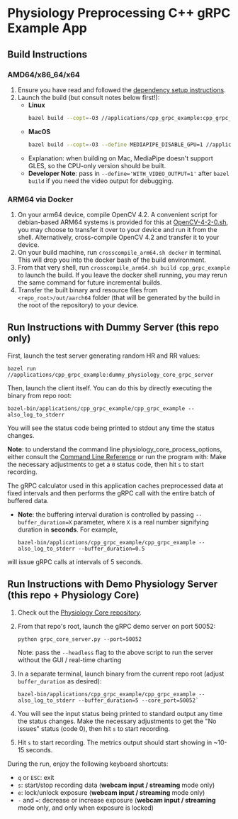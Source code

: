 # Physiology Preprocessing C++ gRPC Example App

## Build Instructions

### AMD64/x86_64/x64
1. Ensure you have read and followed the [dependency setup instructions](/docs/dependencies/README.md).
2. Launch the build (but consult notes below first!):
   - **Linux**
       ```bash
       bazel build --copt=-O3 //applications/cpp_grpc_example:cpp_grpc_example
       ```
   - **MacOS**
       ```bash
       bazel build --copt=-O3 --define MEDIAPIPE_DISABLE_GPU=1 //applications/cpp_grpc_example:cpp_grpc_example
       ```
   - Explanation: when building on Mac, MediaPipe doesn't support GLES, so the CPU-only version should be built.
   - **Developer Note**: pass in `--define='WITH_VIDEO_OUTPUT=1'` after `bazel build` if you need the video output for debugging.

### ARM64 via Docker

1. On your arm64 device, compile OpenCV 4.2. A convenient script for debian-based ARM64 systems is provided for this at [OpenCV-4-2-0.sh](/build0.sh), you may choose to transfer it over to your device and run it from the shell. Alternatively, cross-compile OpenCV 4.2 and transfer it to your device.
2. On your build machine, run `crosscompile_arm64.sh docker` in terminal. This will drop you into the docker bash of the build environment.
3. From that very shell, run `crosscompile_arm64.sh build cpp_grpc_example` to launch the build. If you leave the docker shell running, you may rerun the same command for future incremental builds.
4. Transfer the built binary and resource files from `<repo_root>/out/aarch64` folder (that will be generated by the build in the root of the repository) to your device.

## Run Instructions with Dummy Server (this repo only)

First, launch the test server generating random HR and RR values:

`bazel run //applications/cpp_grpc_example:dummy_physiology_core_grpc_server`

Then, launch the client itself. You can do this by directly executing the binary from repo root:

`bazel-bin/applications/cpp_grpc_example/cpp_grpc_example --also_log_to_stderr`

You will see the status code being printed to stdout any time the status changes.

**Note**: to understand the command line physiology_core_process_options, either consult the [Command Line Reference](/docs/command_line_reference.md) or run the program with:
Make the necessary adjustments to get a `0` status code, then hit `s` to start recording.

The gRPC calculator used in this application caches preprocessed data at fixed intervals and then performs the gRPC call with the entire batch of buffered data. 
 - **Note**: the buffering interval duration is controlled by passing `--buffer_duration=X` parameter, where `X` is a real number signifying duration in **seconds**. For example,  
   ```shell
   bazel-bin/applications/cpp_grpc_example/cpp_grpc_example --also_log_to_stderr --buffer_duration=0.5
   ```

will issue gRPC calls at intervals of 5 seconds.

## Run Instructions with Demo Physiology Server (this repo + Physiology Core)

1. Check out the [Physiology Core repository](https://source.presagesecurity.com/presage/developers/presage_physiology).
2. From that repo's root, launch the gRPC demo server on port 50052: 
   ```shell
   python grpc_core_server.py --port=50052
   ```
   Note: pass the `--headless` flag to the above script to run the server without the GUI / real-time charting
3. In a separate terminal, launch binary from the current repo root (adjust `buffer_duration` as desired): 
   ```shell
   bazel-bin/applications/cpp_grpc_example/cpp_grpc_example --also_log_to_stderr --buffer_duration=5 --core_port=50052`
   ```
4. You will see the input status being printed to standard output any time the status changes.
   Make the necessary adjustments to get the "No issues" status (code 0), then hit `s` to start recording. 

5. Hit `s` to start recording. The metrics output should start showing in ~10-15 seconds.

During the run, enjoy the following keyboard shortcuts:
- `q` or `ESC`: exit
- `s`: start/stop recording data (**webcam input / streaming** mode only)
- `e`: lock/unlock exposure (**webcam input / streaming** mode only)
- `-` and `=`: decrease or increase exposure (**webcam input / streaming** mode only, and only when exposure is locked)
